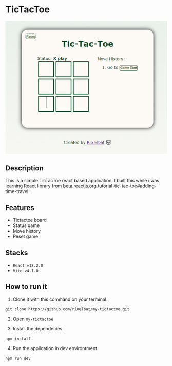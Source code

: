 # TicTacToe

<p align="center">
  <img src="public/preview.PNG" alt="My Tictactoe Preview">
</p>

## Description

This is a simple TicTacToe react based application. I built this while i was learning React library from [beta.reactjs.org](https://beta.reactjs.org/learn/).tutorial-tic-tac-toe#adding-time-travel.

## Features

- Tictactoe board
- Status game
- Move history
- Reset game

## Stacks

- `React v18.2.0`
- `Vite v4.1.0`

## How to run it

1. Clone it with this command on your terminal.

```
git clone https://github.com/rioelbat/my-tictactoe.git
```

2. Open `my-tictactoe`

3. Install the dependecies

```
npm install
```

4. Run the application in dev environtment

```
npm run dev
```
